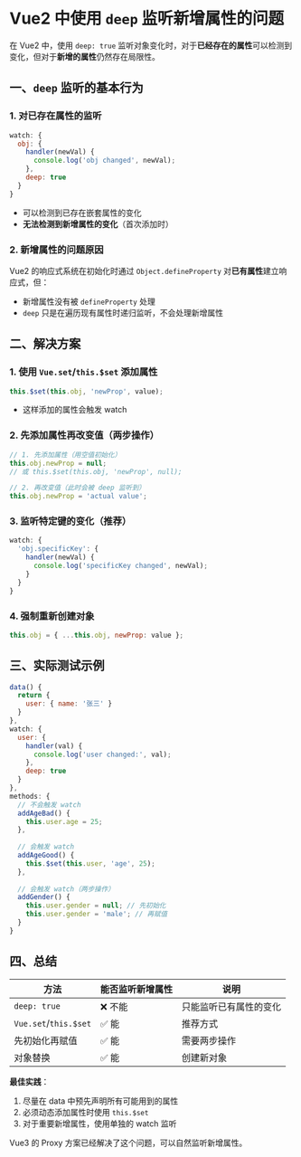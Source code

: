 # Vue2 中使用 `deep` 监听新增属性的问题

在 Vue2 中，使用 `deep: true` 监听对象变化时，对于**已经存在的属性**可以检测到变化，但对于**新增的属性**仍然存在局限性。

## 一、`deep` 监听的基本行为

### 1. 对已存在属性的监听
```javascript
watch: {
  obj: {
    handler(newVal) {
      console.log('obj changed', newVal);
    },
    deep: true
  }
}
```

- 可以检测到已存在嵌套属性的变化
- **无法检测到新增属性的变化**（首次添加时）

### 2. 新增属性的问题原因
Vue2 的响应式系统在初始化时通过 `Object.defineProperty` 对**已有属性**建立响应式，但：
- 新增属性没有被 `defineProperty` 处理
- `deep` 只是在遍历现有属性时递归监听，不会处理新增属性

## 二、解决方案

### 1. 使用 `Vue.set`/`this.$set` 添加属性
```javascript
this.$set(this.obj, 'newProp', value);
```
- 这样添加的属性会触发 watch

### 2. 先添加属性再改变值（两步操作）
```javascript
// 1. 先添加属性（用空值初始化）
this.obj.newProp = null; 
// 或 this.$set(this.obj, 'newProp', null);

// 2. 再改变值（此时会被 deep 监听到）
this.obj.newProp = 'actual value';
```

### 3. 监听特定键的变化（推荐）
```javascript
watch: {
  'obj.specificKey': {
    handler(newVal) {
      console.log('specificKey changed', newVal);
    }
  }
}
```

### 4. 强制重新创建对象
```javascript
this.obj = { ...this.obj, newProp: value };
```

## 三、实际测试示例

```javascript
data() {
  return {
    user: { name: '张三' }
  }
},
watch: {
  user: {
    handler(val) {
      console.log('user changed:', val);
    },
    deep: true
  }
},
methods: {
  // 不会触发 watch
  addAgeBad() {
    this.user.age = 25;
  },
  
  // 会触发 watch
  addAgeGood() {
    this.$set(this.user, 'age', 25);
  },
  
  // 会触发 watch（两步操作）
  addGender() {
    this.user.gender = null; // 先初始化
    this.user.gender = 'male'; // 再赋值
  }
}
```

## 四、总结

| 方法                  | 能否监听新增属性 | 说明                   |
| --------------------- | ---------------- | ---------------------- |
| `deep: true`          | ❌ 不能           | 只能监听已有属性的变化 |
| `Vue.set`/`this.$set` | ✅ 能             | 推荐方式               |
| 先初始化再赋值        | ✅ 能             | 需要两步操作           |
| 对象替换              | ✅ 能             | 创建新对象             |

**最佳实践**：
1. 尽量在 data 中预先声明所有可能用到的属性
2. 必须动态添加属性时使用 `this.$set`
3. 对于重要新增属性，使用单独的 watch 监听

Vue3 的 Proxy 方案已经解决了这个问题，可以自然监听新增属性。